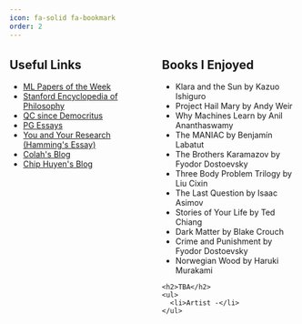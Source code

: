 ```yaml
---
icon: fa-solid fa-bookmark
order: 2
---
```


<style>
  /* Hide the "Brain Food" heading */
  .dynamic-title {
    display: none;
  }

  .brain-food-container {
    display: flex;
    gap: 2rem;
    margin: 2rem 0;
  }

  .brain-food-container .column-left,
  .brain-food-container .column-right {
    flex: 1;
  }

  .brain-food-container h2 {
    margin-top: 0;
  }

  .brain-food-container ul {
    list-style-type: disc;
    padding-left: 1.5rem;
  }

  @media (max-width: 768px) {
    .brain-food-container {
      flex-direction: column;
    }
  }
</style>

<div class="brain-food-container">
  <div class="column-left">
    <h2>Useful Links</h2>
    <ul>
      <li><a href="https://github.com/dair-ai/ML-Papers-of-the-Week" target="_blank">ML Papers of the Week</a></li>
      <li><a href="https://plato.stanford.edu/index.html" target="_blank">Stanford Encyclopedia of Philosophy</a></li>
      <li><a href="https://www.scottaaronson.com/democritus" target="_blank">QC since Democritus</a></li>
      <li><a href="https://paulgraham.com/articles.html" target="_blank">PG Essays</a></li>
      <li><a href="https://gwern.net/doc/science/1986-hamming" target="_blank">You and Your Research (Hamming's Essay)</a></li>
      <li><a href="https://colah.github.io/" target="_blank">Colah's Blog</a></li>
      <li><a href="https://huyenchip.com/blog/" target="_blank">Chip Huyen's Blog</a></li>
    </ul>
  </div>

  <div class="column-right">
    <h2>Books I Enjoyed</h2>
    <ul>
      <li>Klara and the Sun by Kazuo Ishiguro</li>
      <li>Project Hail Mary by Andy Weir</li>
      <li>Why Machines Learn by Anil Ananthaswamy</li>
      <li>The MANIAC by Benjamín Labatut</li>
      <li>The Brothers Karamazov by Fyodor Dostoevsky</li>
      <li>Three Body Problem Trilogy by Liu Cixin</li>
      <li>The Last Question by Isaac Asimov</li>
      <li>Stories of Your Life by Ted Chiang</li>
      <li>Dark Matter by Blake Crouch</li>
      <li>Crime and Punishment by Fyodor Dostoevsky</li>
      <li>Norwegian Wood by Haruki Murakami</li>
    </ul>

    <h2>TBA</h2>
    <ul>
      <li>Artist -</li>
    </ul>
  </div>
</div>
